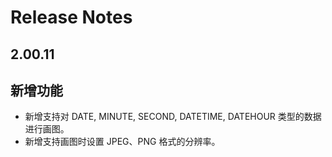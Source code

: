 # Release Notes

## 2.00.11

## 新增功能

- 新增支持对 DATE, MINUTE, SECOND, DATETIME, DATEHOUR 类型的数据进行画图。
- 新增支持画图时设置 JPEG、PNG 格式的分辨率。
